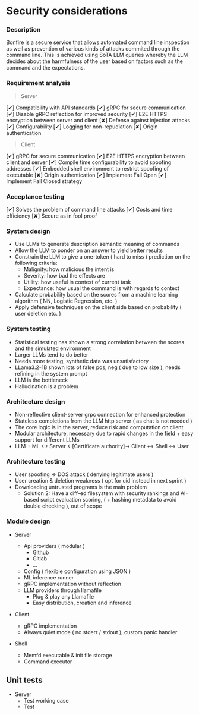 # Security considerations

### Description

Bonfire is a secure service that allows automated command line inspection
as well as prevention of various kinds of attacks commited through the
command line. This is achieved using SoTA LLM queries whereby the LLM decides
about the harmfulness of the user based on factors such as the command and the
expectations.

### Requirement analysis

> Server

[✔] Compatibility with API standards
[✔] gRPC for secure communication
[✔] Disable gRPC reflection for improved security
[✔] E2E HTTPS encryption between server and client
[✘] Defense against injection attacks
[✔] Configurability
[✔] Logging for non-repudiation
[✘] Origin authentication

> Client

[✔] gRPC for secure communication
[✔] E2E HTTPS encryption between client and server
[✔] Compile time configurability to avoid spoofing addresses
[✔] Embedded shell environment to restrict spoofing of executable
[✘] Origin authentication
[✔] Implement Fail Open
[✔] Implement Fail Closed strategy

### Acceptance testing

[✔] Solves the problem of command line attacks
[✔] Costs and time efficiency
[✘] Secure as in fool proof

### System design

* Use LLMs to generate description semantic meaning of commands
* Allow the LLM to ponder on an answer to yield better results
* Constrain the LLM to give a one-token ( hard to miss ) prediction on the following criteria:
    * Malignity: how malicious the intent is
    * Severity: how bad the effects are
    * Utility: how useful in context of current task
    * Expectance: how usual the command is with regards to context
* Calculate probability based on the scores from a machine learning algorithm ( NN, Logistic Regression, etc. )
* Apply defensive techniques on the client side based on probability ( user deletion etc. )

### System testing

* Statistical testing has shown a strong correlation between the scores and the simulated environment
* Larger LLMs tend to do better
* Needs more testing, synthetic data was unsatisfactory
* LLama3.2-1B shown lots of false pos, neg ( due to low size ), needs refining in the system prompt
* LLM is the bottleneck
* Hallucination is a problem

### Architecture design

* Non-reflective client-server grpc connection for enhanced protection
* Stateless completions from the LLM http server ( as chat is not needed )
* The core logic is in the server, reduce risk and computation on client
* Modular architecture, necessary due to rapid changes in the field + easy support for different LLMs
* LLM + ML <-> Server <-[Certificate authority]-> Client <-> Shell <-> User 

### Architecture testing

* User spoofing -> DOS attack ( denying legitimate users )
* User creation & deletion weakness ( opt for uid instead in next sprint )
* Downloading untrusted programs is the main problem
    * Solution 2: Have a diff-ed filesystem with security rankings and AI-based script evaluation scoring, ( + hashing metadata to avoid double checking ), out of scope

### Module design

* Server
    * Api providers ( modular )
        * Github
        * Gitlab
        * ...
    * Config ( flexible configuration using JSON )
    * ML inference runner
    * gRPC implementation without reflection
    * LLM providers through llamafile
        * Plug & play any Llamafile
        * Easy distribution, creation and inference

* Client
    * gRPC implementation
    * Always quiet mode ( no stderr / stdout ), custom panic handler

* Shell
  * Memfd executable & init file storage
  * Command executor

## Unit tests
* Server
  * Test working case
  * Test
